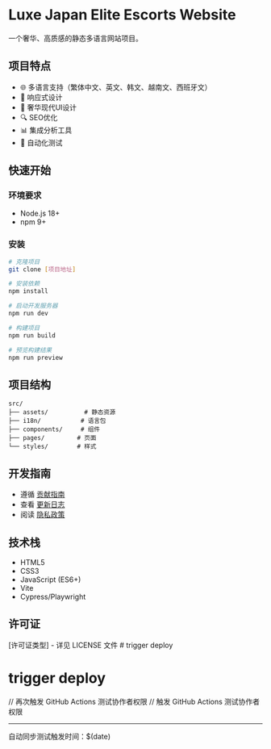 # Luxe Japan Elite Escorts Website

一个奢华、高质感的静态多语言网站项目。

## 项目特点

- 🌐 多语言支持（繁体中文、英文、韩文、越南文、西班牙文）
- 📱 响应式设计
- 🎨 奢华现代UI设计
- 🔍 SEO优化
- 📊 集成分析工具
- 🧪 自动化测试

## 快速开始

### 环境要求

- Node.js 18+
- npm 9+

### 安装

```bash
# 克隆项目
git clone [项目地址]

# 安装依赖
npm install

# 启动开发服务器
npm run dev

# 构建项目
npm run build

# 预览构建结果
npm run preview
```

## 项目结构

```
src/
├── assets/          # 静态资源
├── i18n/           # 语言包
├── components/     # 组件
├── pages/         # 页面
└── styles/        # 样式
```

## 开发指南

- 遵循 [贡献指南](docs/CONTRIBUTING.md)
- 查看 [更新日志](docs/CHANGELOG.md)
- 阅读 [隐私政策](docs/PRIVACY.md)

## 技术栈

- HTML5
- CSS3
- JavaScript (ES6+)
- Vite
- Cypress/Playwright

## 许可证

[许可证类型] - 详见 LICENSE 文件 # trigger deploy

# trigger deploy

// 再次触发 GitHub Actions 测试协作者权限
// 触发 GitHub Actions 测试协作者权限

---
自动同步测试触发时间：$(date)
